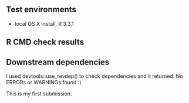 ## Test environments
* local OS X install, R 3.3.1

## R CMD check results

## Downstream dependencies
I used devtools::use_revdep() to check dependencies and it returned:
  No ERRORs or WARNINGs found :)


This is my first submission.

